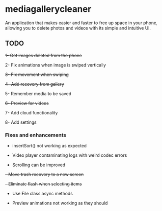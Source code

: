 # mediagallerycleaner

An application that makes easier and faster to free up space in your phone, allowing you to delete
photos and videos with its simple and intuitive UI.

## TODO

~~1- Get images deleted from the phone~~

2- Fix animations when image is swiped vertically

~~3- Fix movement when swiping~~

~~4- Add recovery from gallery~~

5- Remember media to be saved

~~6- Preview for videos~~

7- Add cloud functionality

8- Add settings

### Fixes and enhancements

- insertSort() not working as expected

- Video player contaminating logs with weird codec errors

- Scrolling can be improved

~~- Move trash recovery to a new screen~~

~~- Eliminate flash when selecting items~~

- Use File class async methods

- Preview animations not working as they should
